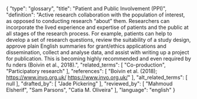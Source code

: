 {
    "type": "glossary",
    "title": "Patient and Public Involvement (PPI)",
    "definition": "Active research collaboration with the population of interest, as opposed to conducting research “about” them. Researchers can incorporate the lived experience and expertise of patients and the public at all stages of the research process. For example, patients can help to develop a set of research questions, review the suitability of a study design, approve plain English summaries for grant/ethics applications and dissemination, collect and analyse data, and assist with writing up a project for publication. This is becoming highly recommended and even required by fu nders (Boivin et al., 2018).",
    "related_terms": [
        "Co-production",
        "Participatory research"
    ],
    "references": [
        "Boivin et al. (2018); https://www.invo.org.uk/ https://www.invo.org.uk/"
    ],
    "alt_related_terms": [
        null
    ],
    "drafted_by": [
        "Jade Pickering"
    ],
    "reviewed_by": [
        "Mahmoud Elsherif",
        "Sam Parsons",
        "Catia M. Oliveira"
    ],
    "language": "english"
}